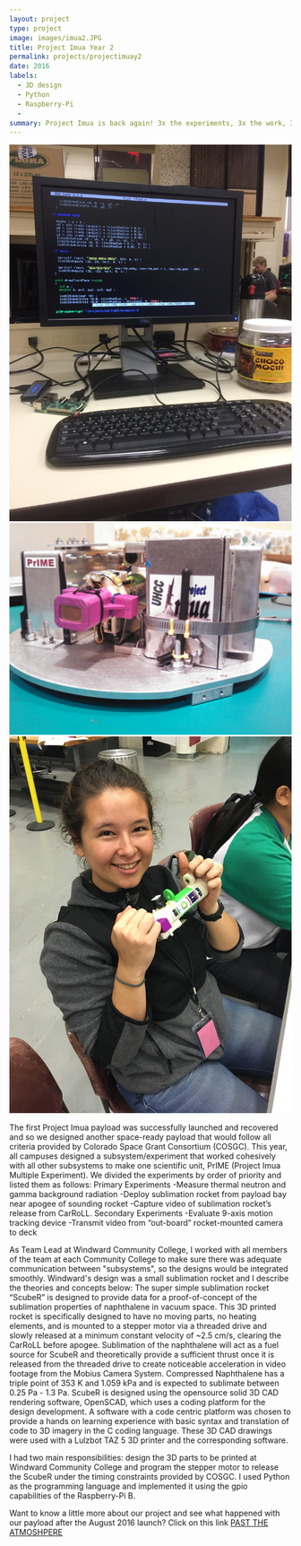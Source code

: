 ```yaml
---
layout: project
type: project
image: images/imua2.JPG
title: Project Imua Year 2
permalink: projects/projectimuay2
date: 2016
labels:
  - 3D design
  - Python
  - Raspberry-Pi
  - 
summary: Project Imua is back again! 3x the experiments, 3x the work, 3x the fun.
---
```


<img class="ui medium right floated rounded image" src="../images/python.jpg">
<img class="ui medium right floated rounded image" src="../images/prime.jpg">
<img class="ui medium right floated rounded image" src="../images/elenascuber.jpg">

The first Project Imua payload was successfully launched and recovered and so we designed another space-ready payload that would follow all criteria provided by Colorado Space Grant Consortium (COSGC). This year, all campuses designed a subsystem/experiment that worked cohesively with all other subsystems to make one scientific unit, PrIME (Project Imua Multiple Experiment). We divided the experiments by order of priority and listed them as follows: 
Primary Experiments
  -Measure thermal neutron and gamma background radiation
  -Deploy sublimation rocket from payload bay near apogee of sounding rocket
  -Capture video of sublimation rocket’s release from CarRoLL.
Secondary Experiments
  -Evaluate 9-axis motion tracking device
  -Transmit video from “out-board” rocket-mounted camera to deck


As Team Lead at Windward Community College, I worked with all members of the team at each Community College to make sure there was adequate communication between "subsystems", so the designs would be integrated smoothly. Windward's design was a small sublimation rocket and I describe the theories and concepts below:
The super simple sublimation rocket “ScubeR” is designed to provide data for a proof-of-concept of the sublimation properties of naphthalene in vacuum space. This 3D printed rocket is specifically designed to have no moving parts, no heating elements, and  is mounted to a stepper motor via a threaded drive and slowly released at a minimum constant velocity of ~2.5 cm/s, clearing the CarRoLL before apogee. Sublimation of the naphthalene will act as a fuel source for ScubeR and theoretically provide a sufficient thrust once it is released from the threaded drive to create noticeable acceleration in video footage from the Mobius Camera System. Compressed Naphthalene has a triple point of 353 K and 1.059 kPa and is expected to sublimate between 0.25 Pa - 1.3 Pa. ScubeR is designed using the opensource solid 3D CAD rendering software, OpenSCAD, which uses a coding platform for the design development. A software with a code centric platform was chosen to provide a hands on learning experience with basic syntax and translation of code to 3D imagery in the C coding language. These 3D CAD drawings were used with a Lulzbot TAZ 5 3D printer and the corresponding software.

I had two main responsibilities: design the 3D parts to be printed at Windward Community College and program the stepper motor to release the ScubeR under the timing constraints provided by COSGC. I used Python as the programming language and implemented it using the gpio capabilities of the Raspberry-Pi B.

Want to know a little more about our project and see what happened with our payload after the August 2016 launch? Click on this link [PAST THE ATMOSHPERE](https://vimeo.com/189246610)
 
